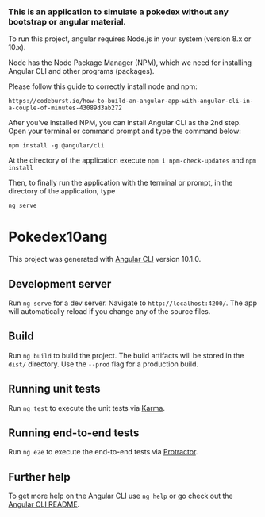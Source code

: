 ### This is an application to simulate a pokedex without any bootstrap or angular material.

To run this project, angular requires Node.js in your system (version 8.x or 10.x).

Node has the Node Package Manager (NPM), which we need for installing Angular CLI and other programs (packages).

Please follow this guide to correctly install node and npm:

```https://codeburst.io/how-to-build-an-angular-app-with-angular-cli-in-a-couple-of-minutes-43089d3ab272```

After you’ve installed NPM, you can install Angular CLI as the 2nd step. Open your terminal or command prompt and type the command below:

```npm install -g @angular/cli```

At the directory of the application execute 
```npm i npm-check-updates``` and
```npm install```

Then, to finally run the application with the terminal or prompt, in the directory of the application, type 

```ng serve```

# Pokedex10ang

This project was generated with [Angular CLI](https://github.com/angular/angular-cli) version 10.1.0.

## Development server

Run `ng serve` for a dev server. Navigate to `http://localhost:4200/`. The app will automatically reload if you change any of the source files.

## Build

Run `ng build` to build the project. The build artifacts will be stored in the `dist/` directory. Use the `--prod` flag for a production build.

## Running unit tests

Run `ng test` to execute the unit tests via [Karma](https://karma-runner.github.io).

## Running end-to-end tests

Run `ng e2e` to execute the end-to-end tests via [Protractor](http://www.protractortest.org/).

## Further help

To get more help on the Angular CLI use `ng help` or go check out the [Angular CLI README](https://github.com/angular/angular-cli/blob/master/README.md).
